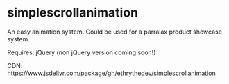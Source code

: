 # simplescrollanimation
An easy animation system. Could be used for a parralax product showcase system.

Requires:
jQuery (non jQuery version coming soon!)


CDN: https://www.jsdelivr.com/package/gh/ethrythedev/simplescrollanimation
